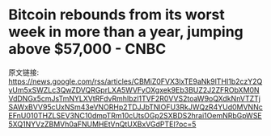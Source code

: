 # Bitcoin rebounds from its worst week in more than a year, jumping above $57,000 - CNBC

原文链接: https://news.google.com/rss/articles/CBMiZ0FVX3lxTE9aNk9lTHI1b2czY2QyUm5xSWZLc3QwZDVQRGprLXA5WVFyOXgxek9Eb3BUZ2J2ZFRObXM0NVdDNGx5cmJsTmNYLXVtRFdvRmhIbzl1TVF2R0VVS2toaW9oQXdkNnVTZTjSAWxBVV95cUxNSm43eVNORHp2TDJJbTNlOFU3RkJWQzR4YUd0MVNNcEFnU010THZLSEV3NC10dmpTRm10cUtsOGp2SXBDS2hrai1OemNRbGpWSE5XQ1NYVzZBMVh0aFNUMHEtVnQtUXBxVGdPTEI?oc=5


